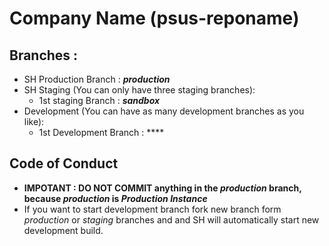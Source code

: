 # Company Name (psus-reponame)

## Branches :
- SH Production Branch  : **_production_**
- SH Staging  (You can only have three staging branches):
   - 1st staging Branch :  **_sandbox_**
- Development (You can have as many development branches as you like): 
   - 1st Development Branch : ****
   
## Code of Conduct
- **IMPOTANT : DO NOT COMMIT anything in the _production_ branch, because _production_ is _Production Instance_**
- If you want to start development branch fork new branch form _production_ or _staging_ branches and and SH will automatically start new development build.
